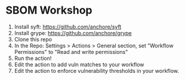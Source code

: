 # SBOM Workshop

1. Install syft: https://github.com/anchore/syft
2. Install grype: https://github.com/anchore/grype
3. Clone this repo
4. In the Repo: Settings > Actions > General section, set "Workflow Permissions" to "Read and write permissions"
5. Run the action!
6. Edit the action to add vuln matches to your workflow
7. Edit the action to enforce vulnerability thresholds in your workflow.
